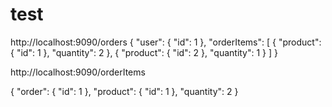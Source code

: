 # test
http://localhost:9090/orders
{
    "user": {
        "id": 1
    },
    "orderItems": [
        {
            "product": {
                "id": 1
            },
            "quantity": 2
        },
        {
            "product": {
                "id": 2
            },
            "quantity": 1
        }
    ]
}

http://localhost:9090/orderItems

{
  "order": {
    "id": 1
  },
  "product": {
    "id": 1
  },
  "quantity": 2
}



